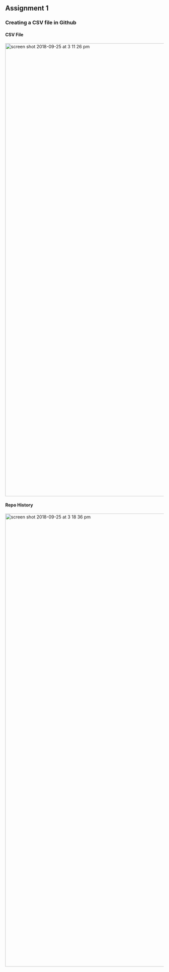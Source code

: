 ## Assignment 1

### Creating a CSV file in Github

#### CSV File
<img width="1440" alt="screen shot 2018-09-25 at 3 11 26 pm" src="https://user-images.githubusercontent.com/41444592/46037280-b01c1e80-c0d5-11e8-8f07-ab2d260c6b66.png">

#### Repo History
<img width="1440" alt="screen shot 2018-09-25 at 3 18 36 pm" src="https://user-images.githubusercontent.com/41444592/46037562-7ac40080-c0d6-11e8-800a-ec19e34afa8b.png">

